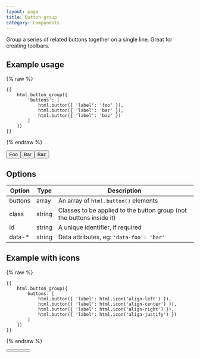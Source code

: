 ```yaml
---
layout: page
title: Button group
category: Components
---
```


Group a series of related buttons together on a single line. Great for creating toolbars.

## Example usage

{% raw %}
```twig
{{
    html.button_group({
        'buttons': [
            html.button({ 'label': 'foo' }),
            html.button({ 'label': 'bar' }),
            html.button({ 'label': 'baz' })
        ]
    })
}}
```
{% endraw %}

<div class="pulsar-example">
    <div class="btn__group">
        <button class="btn">Foo</button><button class="btn">Bar</button><button class="btn">Baz</button>
    </div>
</div>

## Options

Option  | Type   | Description
------- | ------ | -------------------------------------------------------------
buttons | array  | An array of `html.button()` elements
class   | string | Classes to be applied to the button group (not the buttons inside it)
id      | string | A unique identifier, if required
data-*  | string | Data attributes, eg: `'data-foo': 'bar'`

##  Example with icons

{% raw %}
```twig
{{
    html.button_group({
        buttons: [
            html.button({ 'label': html.icon('align-left') }),
            html.button({ 'label': html.icon('align-center') }),
            html.button({ 'label': html.icon('align-right') }),
            html.button({ 'label': html.icon('align-justify') })
        ]
    })
}}
```
{% endraw %}

<div class="pulsar-example">
    <div class="btn__group"><button class="btn"><i class="icon-align-left"></i></button><button class="btn"><i class="icon-align-center"></i></button><button class="btn"><i class="icon-align-right"></i></button><button class="btn"><i class="icon-align-justify"></i></button></div>
</div>
